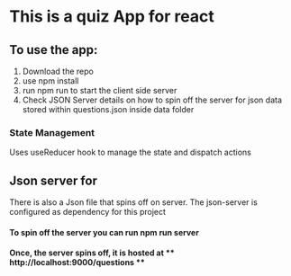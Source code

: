 # This is a quiz App for react

## To use the app:

1. Download the repo
2. use npm install
3. run npm run to start the client side server
4. Check JSON Server details on how to spin off the server for json data stored
   within questions.json inside data folder

### State Management

Uses useReducer hook to manage the state and dispatch actions

## Json server for

There is also a Json file that spins off on server. The json-server
is configured as dependency for this project

#### To spin off the server you can run npm run server

#### Once, the server spins off, it is hosted at ** http://localhost:9000/questions **
